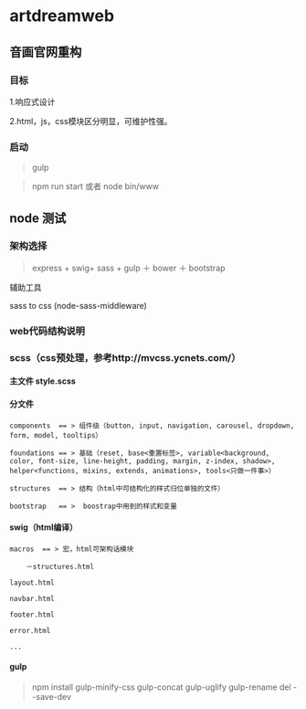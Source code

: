 # artdreamweb
 
## 音画官网重构

### 目标

1.响应式设计

2.html，js，css模块区分明显，可维护性强。

### 启动
> gulp

> npm run start 或者 node bin/www

## node 测试

### 架构选择

> express + swig+ sass + gulp ＋ bower ＋ bootstrap

辅助工具

sass to css (node-sass-middleware)  

### web代码结构说明

### scss（css预处理，参考http://mvcss.ycnets.com/）

#### 主文件 style.scss

#### 分文件  
	components  == > 组件级（button, input, navigation, carousel, dropdown, form, model, tooltips）

	foundations == > 基础（reset, base<重置标签>, variable<background, color, font-size, line-height, padding, margin, z-index, shadow>, helper<functions, mixins, extends, animations>, tools<只做一件事>）
	
	structures  == > 结构（html中可结构化的样式归位单独的文件）
	
	bootstrap   == >  boostrap中用到的样式和变量

#### swig（html编译）

	macros  == > 宏，html可架构话模块
	
		－structures.html
		
	layout.html
	
	navbar.html
	
	footer.html
	
	error.html
	
	...
	
	


#### gulp

> npm install gulp-minify-css gulp-concat gulp-uglify gulp-rename del --save-dev


 
 
